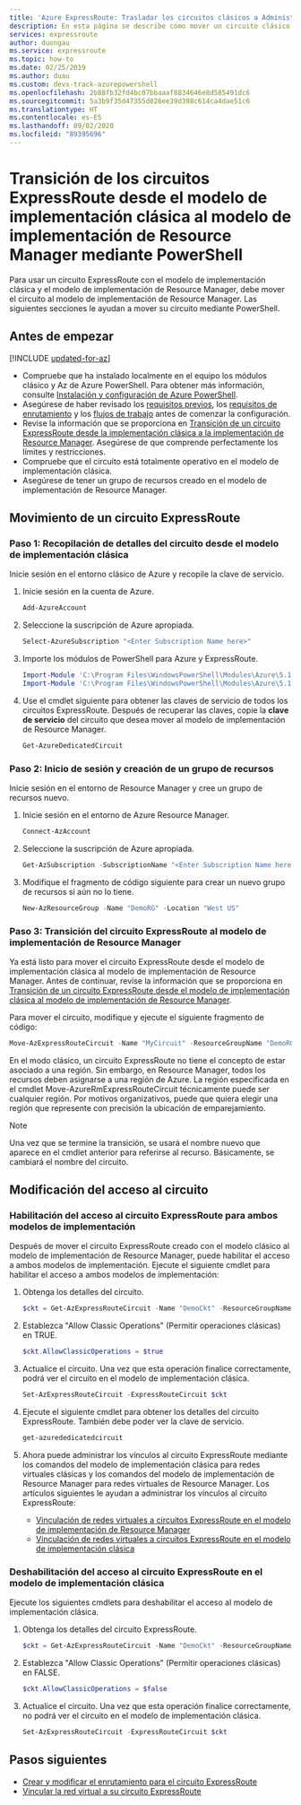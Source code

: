 ```yaml
---
title: 'Azure ExpressRoute: Trasladar los circuitos clásicos a Administrador de recursos'
description: En esta página se describe cómo mover un circuito clásico al modelo de implementación de Resource Manager mediante PowerShell.
services: expressroute
author: duongau
ms.service: expressroute
ms.topic: how-to
ms.date: 02/25/2019
ms.author: duau
ms.custom: devx-track-azurepowershell
ms.openlocfilehash: 2b88fb32fd4bc07bbaaaf8834646e8d585491dc6
ms.sourcegitcommit: 5a3b9f35d47355d026ee39d398c614ca4dae51c6
ms.translationtype: HT
ms.contentlocale: es-ES
ms.lasthandoff: 09/02/2020
ms.locfileid: "89395696"
---
```

# <a name="move-expressroute-circuits-from-classic-to-resource-manager-deployment-model-using-powershell"></a>Transición de los circuitos ExpressRoute desde el modelo de implementación clásica al modelo de implementación de Resource Manager mediante PowerShell

Para usar un circuito ExpressRoute con el modelo de implementación clásica y el modelo de implementación de Resource Manager, debe mover el circuito al modelo de implementación de Resource Manager. Las siguientes secciones le ayudan a mover su circuito mediante PowerShell.

## <a name="before-you-begin"></a>Antes de empezar

[!INCLUDE [updated-for-az](../../includes/hybrid-az-ps.md)]

* Compruebe que ha instalado localmente en el equipo los módulos clásico y Az de Azure PowerShell. Para obtener más información, consulte [Instalación y configuración de Azure PowerShell](/powershell/azure/).
* Asegúrese de haber revisado los [requisitos previos](expressroute-prerequisites.md), los [requisitos de enrutamiento](expressroute-routing.md) y los [flujos de trabajo](expressroute-workflows.md) antes de comenzar la configuración.
* Revise la información que se proporciona en [Transición de un circuito ExpressRoute desde la implementación clásica a la implementación de Resource Manager](expressroute-move.md). Asegúrese de que comprende perfectamente los límites y restricciones.
* Compruebe que el circuito está totalmente operativo en el modelo de implementación clásica.
* Asegúrese de tener un grupo de recursos creado en el modelo de implementación de Resource Manager.

## <a name="move-an-expressroute-circuit"></a>Movimiento de un circuito ExpressRoute

### <a name="step-1-gather-circuit-details-from-the-classic-deployment-model"></a>Paso 1: Recopilación de detalles del circuito desde el modelo de implementación clásica

Inicie sesión en el entorno clásico de Azure y recopile la clave de servicio.

1. Inicie sesión en la cuenta de Azure.

   ```powershell
   Add-AzureAccount
   ```

2. Seleccione la suscripción de Azure apropiada.

   ```powershell
   Select-AzureSubscription "<Enter Subscription Name here>"
   ```

3. Importe los módulos de PowerShell para Azure y ExpressRoute.

   ```powershell
   Import-Module 'C:\Program Files\WindowsPowerShell\Modules\Azure\5.1.1\Azure\Azure.psd1'
   Import-Module 'C:\Program Files\WindowsPowerShell\Modules\Azure\5.1.1\ExpressRoute\ExpressRoute.psd1'
   ```

4. Use el cmdlet siguiente para obtener las claves de servicio de todos los circuitos ExpressRoute. Después de recuperar las claves, copie la **clave de servicio** del circuito que desea mover al modelo de implementación de Resource Manager.

   ```powershell
   Get-AzureDedicatedCircuit
   ```

### <a name="step-2-sign-in-and-create-a-resource-group"></a>Paso 2: Inicio de sesión y creación de un grupo de recursos

Inicie sesión en el entorno de Resource Manager y cree un grupo de recursos nuevo.

1. Inicie sesión en el entorno de Azure Resource Manager.

   ```powershell
   Connect-AzAccount
   ```

2. Seleccione la suscripción de Azure apropiada.

   ```powershell
   Get-AzSubscription -SubscriptionName "<Enter Subscription Name here>" | Select-AzSubscription
   ```

3. Modifique el fragmento de código siguiente para crear un nuevo grupo de recursos si aún no lo tiene.

   ```powershell
   New-AzResourceGroup -Name "DemoRG" -Location "West US"
   ```

### <a name="step-3-move-the-expressroute-circuit-to-the-resource-manager-deployment-model"></a>Paso 3: Transición del circuito ExpressRoute al modelo de implementación de Resource Manager

Ya está listo para mover el circuito ExpressRoute desde el modelo de implementación clásica al modelo de implementación de Resource Manager. Antes de continuar, revise la información que se proporciona en [Transición de un circuito ExpressRoute desde el modelo de implementación clásica al modelo de implementación de Resource Manager](expressroute-move.md).

Para mover el circuito, modifique y ejecute el siguiente fragmento de código:

```powershell
Move-AzExpressRouteCircuit -Name "MyCircuit" -ResourceGroupName "DemoRG" -Location "West US" -ServiceKey "<Service-key>"
```

En el modo clásico, un circuito ExpressRoute no tiene el concepto de estar asociado a una región. Sin embargo, en Resource Manager, todos los recursos deben asignarse a una región de Azure. La región especificada en el cmdlet Move-AzureRmExpressRouteCircuit técnicamente puede ser cualquier región. Por motivos organizativos, puede que quiera elegir una región que represente con precisión la ubicación de emparejamiento.

> [!NOTE]
> Una vez que se termine la transición, se usará el nombre nuevo que aparece en el cmdlet anterior para referirse al recurso. Básicamente, se cambiará el nombre del circuito.
> 

## <a name="modify-circuit-access"></a>Modificación del acceso al circuito

### <a name="to-enable-expressroute-circuit-access-for-both-deployment-models"></a>Habilitación del acceso al circuito ExpressRoute para ambos modelos de implementación

Después de mover el circuito ExpressRoute creado con el modelo clásico al modelo de implementación de Resource Manager, puede habilitar el acceso a ambos modelos de implementación. Ejecute el siguiente cmdlet para habilitar el acceso a ambos modelos de implementación:

1. Obtenga los detalles del circuito.

   ```powershell
   $ckt = Get-AzExpressRouteCircuit -Name "DemoCkt" -ResourceGroupName "DemoRG"
   ```

2. Establezca "Allow Classic Operations" (Permitir operaciones clásicas) en TRUE.

   ```powershell
   $ckt.AllowClassicOperations = $true
   ```

3. Actualice el circuito. Una vez que esta operación finalice correctamente, podrá ver el circuito en el modelo de implementación clásica.

   ```powershell
   Set-AzExpressRouteCircuit -ExpressRouteCircuit $ckt
   ```

4. Ejecute el siguiente cmdlet para obtener los detalles del circuito ExpressRoute. También debe poder ver la clave de servicio.

   ```powershell
   get-azurededicatedcircuit
   ```

5. Ahora puede administrar los vínculos al circuito ExpressRoute mediante los comandos del modelo de implementación clásica para redes virtuales clásicas y los comandos del modelo de implementación de Resource Manager para redes virtuales de Resource Manager. Los artículos siguientes le ayudan a administrar los vínculos al circuito ExpressRoute:

    * [Vinculación de redes virtuales a circuitos ExpressRoute en el modelo de implementación de Resource Manager](expressroute-howto-linkvnet-arm.md)
    * [Vinculación de redes virtuales a circuitos ExpressRoute en el modelo de implementación clásica](expressroute-howto-linkvnet-classic.md)

### <a name="to-disable-expressroute-circuit-access-to-the-classic-deployment-model"></a>Deshabilitación del acceso al circuito ExpressRoute en el modelo de implementación clásica

Ejecute los siguientes cmdlets para deshabilitar el acceso al modelo de implementación clásica.

1. Obtenga los detalles del circuito ExpressRoute.

   ```powershell
   $ckt = Get-AzExpressRouteCircuit -Name "DemoCkt" -ResourceGroupName "DemoRG"
   ```

2. Establezca "Allow Classic Operations" (Permitir operaciones clásicas) en FALSE.

   ```powershell
   $ckt.AllowClassicOperations = $false
   ```

3. Actualice el circuito. Una vez que esta operación finalice correctamente, no podrá ver el circuito en el modelo de implementación clásica.

   ```powershell
   Set-AzExpressRouteCircuit -ExpressRouteCircuit $ckt
   ```

## <a name="next-steps"></a>Pasos siguientes

* [Crear y modificar el enrutamiento para el circuito ExpressRoute](expressroute-howto-routing-arm.md)
* [Vincular la red virtual a su circuito ExpressRoute](expressroute-howto-linkvnet-arm.md)
